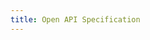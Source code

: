 ```yaml
---
title: Open API Specification
---
```


<SwaggerUI url="https://api.staging.notification.cdssandbox.xyz/v2/openapi-en" />